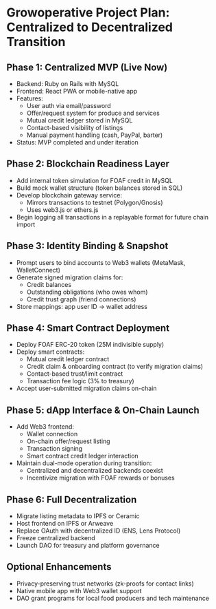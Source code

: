 # Growoperative Project Plan: Centralized to Decentralized Transition

## Phase 1: Centralized MVP (Live Now)
- Backend: Ruby on Rails with MySQL
- Frontend: React PWA or mobile-native app
- Features:
  - User auth via email/password
  - Offer/request system for produce and services
  - Mutual credit ledger stored in MySQL
  - Contact-based visibility of listings
  - Manual payment handling (cash, PayPal, barter)
- Status: MVP completed and under iteration

## Phase 2: Blockchain Readiness Layer
- Add internal token simulation for FOAF credit in MySQL
- Build mock wallet structure (token balances stored in SQL)
- Develop blockchain gateway service:
  - Mirrors transactions to testnet (Polygon/Gnosis)
  - Uses web3.js or ethers.js
- Begin logging all transactions in a replayable format for future chain import

## Phase 3: Identity Binding & Snapshot
- Prompt users to bind accounts to Web3 wallets (MetaMask, WalletConnect)
- Generate signed migration claims for:
  - Credit balances
  - Outstanding obligations (who owes whom)
  - Credit trust graph (friend connections)
- Store mappings: app user ID → wallet address

## Phase 4: Smart Contract Deployment
- Deploy FOAF ERC-20 token (25M indivisible supply)
- Deploy smart contracts:
  - Mutual credit ledger contract
  - Credit claim & onboarding contract (to verify migration claims)
  - Contact-based trust/limit contract
  - Transaction fee logic (3% to treasury)
- Accept user-submitted migration claims on-chain

## Phase 5: dApp Interface & On-Chain Launch
- Add Web3 frontend:
  - Wallet connection
  - On-chain offer/request listing
  - Transaction signing
  - Smart contract credit ledger interaction
- Maintain dual-mode operation during transition:
  - Centralized and decentralized backends coexist
  - Incentivize migration with FOAF rewards or bonuses

## Phase 6: Full Decentralization
- Migrate listing metadata to IPFS or Ceramic
- Host frontend on IPFS or Arweave
- Replace OAuth with decentralized ID (ENS, Lens Protocol)
- Freeze centralized backend
- Launch DAO for treasury and platform governance

## Optional Enhancements
- Privacy-preserving trust networks (zk-proofs for contact links)
- Native mobile app with Web3 wallet support
- DAO grant programs for local food producers and tech maintenance

